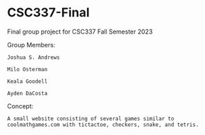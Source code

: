 # CSC337-Final
Final group project for CSC337 Fall Semester 2023

Group Members: 

    Joshua S. Andrews
    
    Milo Osterman
    
    Keala Goodell
    
    Ayden DaCosta
    
Concept:

    A small website consisting of several games similar to coolmathgames.com with tictactoe, checkers, snake, and tetris. 
